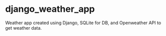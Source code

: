 # django_weather_app

Weather app created using Django, SQLite for DB, and Openweather API to get weather data.
